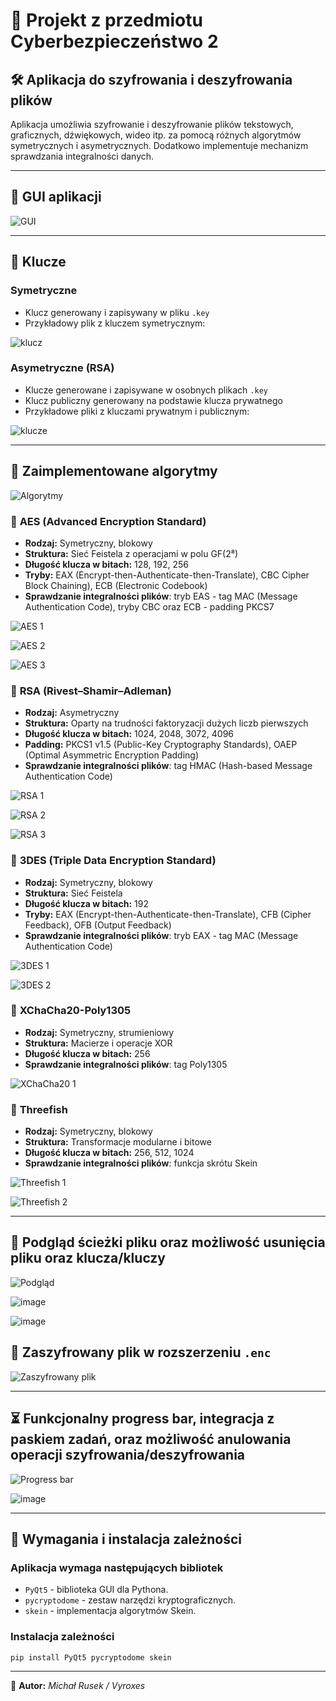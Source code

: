 # 🔐 Projekt z przedmiotu Cyberbezpieczeństwo 2

## 🛠 Aplikacja do szyfrowania i deszyfrowania plików

Aplikacja umożliwia szyfrowanie i deszyfrowanie plików tekstowych, graficznych, dźwiękowych, wideo itp. za pomocą różnych algorytmów symetrycznych i asymetrycznych. Dodatkowo implementuje mechanizm sprawdzania integralności danych.

---

## 🎨 GUI aplikacji

![GUI](https://github.com/user-attachments/assets/a0e696d4-9646-447c-8c6c-06f4e906de3b)

---

## 🔑 Klucze

### Symetryczne
- Klucz generowany i zapisywany w pliku `.key`
- Przykładowy plik z kluczem symetrycznym:

![klucz](https://github.com/user-attachments/assets/03c99485-6229-4b68-b61a-a9663e879722)


### Asymetryczne (RSA)
- Klucze generowane i zapisywane w osobnych plikach `.key`
- Klucz publiczny generowany na podstawie klucza prywatnego
- Przykładowe pliki z kluczami prywatnym i publicznym:

![klucze](https://github.com/user-attachments/assets/709d0929-bada-4982-961f-aec14899e5a8)

---

## 🔢 Zaimplementowane algorytmy

![Algorytmy](https://github.com/user-attachments/assets/5b04e1a5-d0ae-4c62-89e0-d8f56da48dd3)

### 🔹 **AES (Advanced Encryption Standard)**
- **Rodzaj:** Symetryczny, blokowy
- **Struktura:** Sieć Feistela z operacjami w polu GF(2⁸)
- **Długość klucza w bitach:** 128, 192, 256
- **Tryby:** EAX (Encrypt-then-Authenticate-then-Translate), CBC Cipher Block Chaining), ECB (Electronic Codebook)
- **Sprawdzanie integralności plików**: tryb EAS - tag MAC (Message Authentication Code), tryby CBC oraz ECB - padding PKCS7

![AES 1](https://github.com/user-attachments/assets/e886e708-3506-4e16-b7c6-256dd724c763)

![AES 2](https://github.com/user-attachments/assets/423ba5e0-4a6b-47a5-8b63-ab8d7e97babc)

![AES 3](https://github.com/user-attachments/assets/4885a943-6e9c-4c38-ae9b-03635532fa0d)

### 🔹 **RSA (Rivest–Shamir–Adleman)**
- **Rodzaj:** Asymetryczny
- **Struktura:** Oparty na trudności faktoryzacji dużych liczb pierwszych
- **Długość klucza w bitach:** 1024, 2048, 3072, 4096
- **Padding:** PKCS1 v1.5 (Public-Key Cryptography Standards), OAEP (Optimal Asymmetric Encryption Padding)
- **Sprawdzanie integralności plików**: tag HMAC (Hash-based Message Authentication Code)

![RSA 1](https://github.com/user-attachments/assets/c325fa2c-37d9-45f7-91a4-b41c30c13a28)

![RSA 2](https://github.com/user-attachments/assets/b206d97e-384d-4a46-acb8-515e39b01c3f)

![RSA 3](https://github.com/user-attachments/assets/5aa8efe8-f5fb-4827-8112-101f36380190)

### 🔹 **3DES (Triple Data Encryption Standard)**
- **Rodzaj:** Symetryczny, blokowy
- **Struktura:** Sieć Feistela
- **Długość klucza w bitach:** 192
- **Tryby:** EAX (Encrypt-then-Authenticate-then-Translate), CFB (Cipher Feedback), OFB (Output Feedback)
- **Sprawdzanie integralności plików**: tryb EAX - tag MAC (Message Authentication Code)

![3DES 1](https://github.com/user-attachments/assets/af48a252-52f1-4f31-8e93-870b5ebc7d9d)

![3DES 2](https://github.com/user-attachments/assets/c12f4715-42ce-4d88-997d-63e62cc89393)

### 🔹 **XChaCha20-Poly1305**
- **Rodzaj:** Symetryczny, strumieniowy
- **Struktura:** Macierze i operacje XOR
- **Długość klucza w bitach:** 256
- **Sprawdzanie integralności plików**: tag Poly1305

![XChaCha20 1](https://github.com/user-attachments/assets/506f0114-eda8-4273-8c11-c8408a6771ac)


### 🔹 **Threefish**
- **Rodzaj:** Symetryczny, blokowy
- **Struktura:** Transformacje modularne i bitowe
- **Długość klucza w bitach:** 256, 512, 1024
- **Sprawdzanie integralności plików**: funkcja skrótu Skein

![Threefish 1](https://github.com/user-attachments/assets/3e42f900-9449-45fa-89d4-31f072dbaef5)

![Threefish 2](https://github.com/user-attachments/assets/95ab525a-91a2-4b25-99df-c0881e2089e1)

---

## 📂 Podgląd ścieżki pliku oraz możliwość usunięcia pliku oraz klucza/kluczy

![Podgląd](https://github.com/user-attachments/assets/2d44b4db-6f1f-409f-b72d-72eb4d6e5d41)

![image](https://github.com/user-attachments/assets/89bd5752-d40e-4750-81e9-0e579e5ae402)

![image](https://github.com/user-attachments/assets/8643733a-6ad4-48b9-acb9-ac0f86dfd980)

## 🔏 Zaszyfrowany plik w rozszerzeniu `.enc`

![Zaszyfrowany plik](https://github.com/user-attachments/assets/016528f5-c610-40fa-bb58-e320fa2cbead)

---

## ⏳ Funkcjonalny **progress bar**, integracja z paskiem zadań, oraz możliwość anulowania operacji szyfrowania/deszyfrowania

![Progress bar](https://github.com/user-attachments/assets/132bae2a-6cad-4667-ae75-bdb9a457ffdd)

![image](https://github.com/user-attachments/assets/4cfb24a2-45d5-4de5-9933-58d4be05b996)

---

## 🧰 Wymagania i instalacja zależności

### Aplikacja wymaga następujących bibliotek

- `PyQt5` - biblioteka GUI dla Pythona.
- `pycryptodome` - zestaw narzędzi kryptograficznych.
- `skein` - implementacja algorytmów Skein.


### Instalacja zależności
  ```bash
  pip install PyQt5 pycryptodome skein
  ```

---

📌 **Autor:** *Michał Rusek / Vyroxes*
